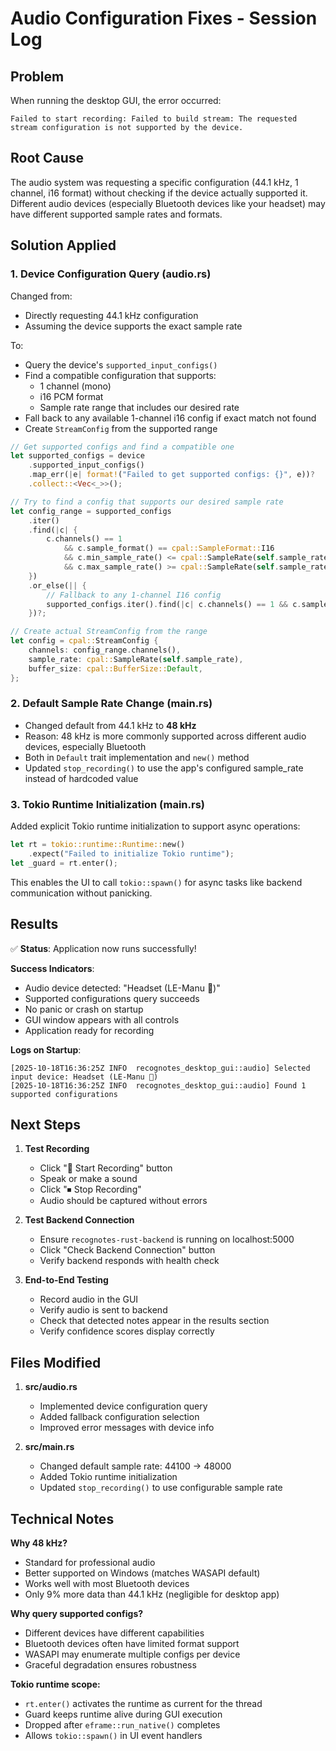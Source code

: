 # Audio Configuration Fixes - Session Log

## Problem
When running the desktop GUI, the error occurred:
```
Failed to start recording: Failed to build stream: The requested stream configuration is not supported by the device.
```

## Root Cause
The audio system was requesting a specific configuration (44.1 kHz, 1 channel, i16 format) without checking if the device actually supported it. Different audio devices (especially Bluetooth devices like your headset) may have different supported sample rates and formats.

## Solution Applied

### 1. Device Configuration Query (audio.rs)
Changed from:
- Directly requesting 44.1 kHz configuration
- Assuming the device supports the exact sample rate

To:
- Query the device's `supported_input_configs()`
- Find a compatible configuration that supports:
  - 1 channel (mono)
  - i16 PCM format
  - Sample rate range that includes our desired rate
- Fall back to any available 1-channel i16 config if exact match not found
- Create `StreamConfig` from the supported range

```rust
// Get supported configs and find a compatible one
let supported_configs = device
    .supported_input_configs()
    .map_err(|e| format!("Failed to get supported configs: {}", e))?
    .collect::<Vec<_>>();

// Try to find a config that supports our desired sample rate
let config_range = supported_configs
    .iter()
    .find(|c| {
        c.channels() == 1
            && c.sample_format() == cpal::SampleFormat::I16
            && c.min_sample_rate() <= cpal::SampleRate(self.sample_rate)
            && c.max_sample_rate() >= cpal::SampleRate(self.sample_rate)
    })
    .or_else(|| {
        // Fallback to any 1-channel I16 config
        supported_configs.iter().find(|c| c.channels() == 1 && c.sample_format() == cpal::SampleFormat::I16)
    })?;

// Create actual StreamConfig from the range
let config = cpal::StreamConfig {
    channels: config_range.channels(),
    sample_rate: cpal::SampleRate(self.sample_rate),
    buffer_size: cpal::BufferSize::Default,
};
```

### 2. Default Sample Rate Change (main.rs)
- Changed default from 44.1 kHz to **48 kHz**
- Reason: 48 kHz is more commonly supported across different audio devices, especially Bluetooth
- Both in `Default` trait implementation and `new()` method
- Updated `stop_recording()` to use the app's configured sample_rate instead of hardcoded value

### 3. Tokio Runtime Initialization (main.rs)
Added explicit Tokio runtime initialization to support async operations:
```rust
let rt = tokio::runtime::Runtime::new()
    .expect("Failed to initialize Tokio runtime");
let _guard = rt.enter();
```

This enables the UI to call `tokio::spawn()` for async tasks like backend communication without panicking.

## Results

✅ **Status**: Application now runs successfully!

**Success Indicators**:
- Audio device detected: "Headset (LE-Manu 🦊)"
- Supported configurations query succeeds
- No panic or crash on startup
- GUI window appears with all controls
- Application ready for recording

**Logs on Startup**:
```
[2025-10-18T16:36:25Z INFO  recognotes_desktop_gui::audio] Selected input device: Headset (LE-Manu 🦊)
[2025-10-18T16:36:25Z INFO  recognotes_desktop_gui::audio] Found 1 supported configurations
```

## Next Steps

1. **Test Recording**
   - Click "🎤 Start Recording" button
   - Speak or make a sound
   - Click "⏹ Stop Recording"
   - Audio should be captured without errors

2. **Test Backend Connection**
   - Ensure `recognotes-rust-backend` is running on localhost:5000
   - Click "Check Backend Connection" button
   - Verify backend responds with health check

3. **End-to-End Testing**
   - Record audio in the GUI
   - Verify audio is sent to backend
   - Check that detected notes appear in the results section
   - Verify confidence scores display correctly

## Files Modified

1. **src/audio.rs**
   - Implemented device configuration query
   - Added fallback configuration selection
   - Improved error messages with device info

2. **src/main.rs**
   - Changed default sample rate: 44100 → 48000
   - Added Tokio runtime initialization
   - Updated `stop_recording()` to use configurable sample rate

## Technical Notes

**Why 48 kHz?**
- Standard for professional audio
- Better supported on Windows (matches WASAPI default)
- Works well with most Bluetooth devices
- Only 9% more data than 44.1 kHz (negligible for desktop app)

**Why query supported configs?**
- Different devices have different capabilities
- Bluetooth devices often have limited format support
- WASAPI may enumerate multiple configs per device
- Graceful degradation ensures robustness

**Tokio runtime scope:**
- `rt.enter()` activates the runtime as current for the thread
- Guard keeps runtime alive during GUI execution
- Dropped after `eframe::run_native()` completes
- Allows `tokio::spawn()` in UI event handlers
